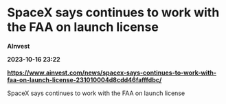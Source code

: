 # SpaceX says continues to work with the FAA on launch license
**AInvest**

**2023-10-16 23:22**

**https://www.ainvest.com/news/spacex-says-continues-to-work-with-faa-on-launch-license-231010004d8cdd46fafffdbc/**

SpaceX says continues to work with the FAA on launch license